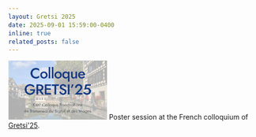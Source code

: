 ```yaml
---
layout: Gretsi 2025
date: 2025-09-01 15:59:00-0400
inline: true
related_posts: false
---
```


<img src='assets/img/gretsi_strasbourg.png' width=200 height=auto> Poster session at the French colloquium of [Gretsi'25](https://gretsi.fr/colloque2025/).

